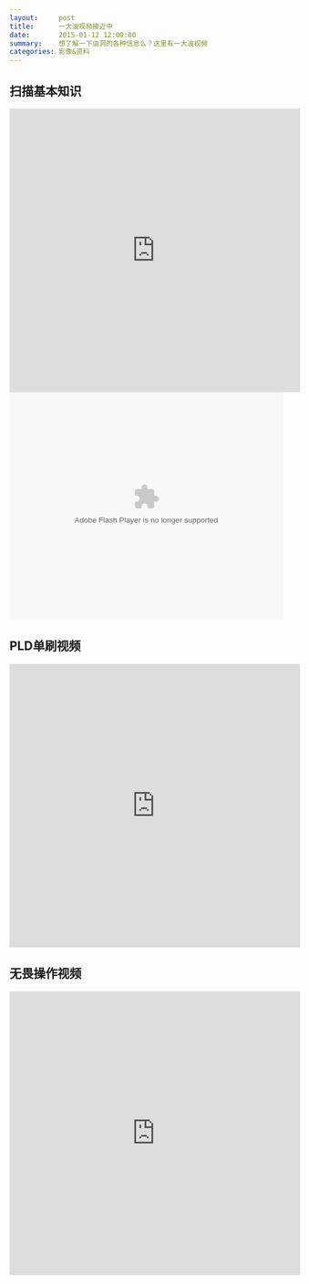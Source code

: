 ```yaml
---
layout:     post
title:      一大波视频接近中
date:       2015-01-12 12:00:00
summary:    想了解一下虫洞的各种信息么？这里有一大波视频
categories: 影像&资料
---
```


## 扫描基本知识

<div>
<iframe height=498 width=510 src="http://player.youku.com/embed/XODY5MjQ3NzQ4" frameborder=0 allowfullscreen> </iframe>
<embed src="http://player.youku.com/player.php/sid/XODY5MzE3NzMy/v.swf" allowFullScreen="true" quality="high" width="480" height="400" align="middle" allowScriptAccess="always" type="application/x-shockwave-flash"></embed>
</div>

## PLD单刷视频

<iframe height=498 width=510 src="http://player.youku.com/embed/XODY5MzE3NzMy" frameborder=0 allowfullscreen> </iframe>

## 无畏操作视频

<iframe height=498 width=510 src="http://player.youku.com/embed/XODY5NzY3NzA0" frameborder=0 allowfullscreen> </iframe>
